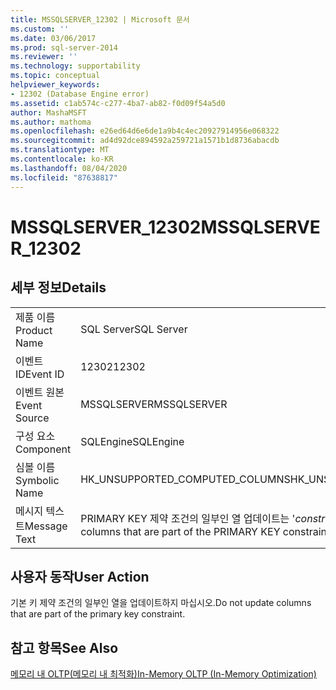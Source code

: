 ```yaml
---
title: MSSQLSERVER_12302 | Microsoft 문서
ms.custom: ''
ms.date: 03/06/2017
ms.prod: sql-server-2014
ms.reviewer: ''
ms.technology: supportability
ms.topic: conceptual
helpviewer_keywords:
- 12302 (Database Engine error)
ms.assetid: c1ab574c-c277-4ba7-ab82-f0d09f54a5d0
author: MashaMSFT
ms.author: mathoma
ms.openlocfilehash: e26ed64d6e6de1a9b4c4ec20927914956e068322
ms.sourcegitcommit: ad4d92dce894592a259721a1571b1d8736abacdb
ms.translationtype: MT
ms.contentlocale: ko-KR
ms.lasthandoff: 08/04/2020
ms.locfileid: "87638817"
---
```

# <a name="mssqlserver_12302"></a><span data-ttu-id="2dd77-102">MSSQLSERVER_12302</span><span class="sxs-lookup"><span data-stu-id="2dd77-102">MSSQLSERVER_12302</span></span>
    
## <a name="details"></a><span data-ttu-id="2dd77-103">세부 정보</span><span class="sxs-lookup"><span data-stu-id="2dd77-103">Details</span></span>  
  
|||  
|-|-|  
|<span data-ttu-id="2dd77-104">제품 이름</span><span class="sxs-lookup"><span data-stu-id="2dd77-104">Product Name</span></span>|<span data-ttu-id="2dd77-105">SQL Server</span><span class="sxs-lookup"><span data-stu-id="2dd77-105">SQL Server</span></span>|  
|<span data-ttu-id="2dd77-106">이벤트 ID</span><span class="sxs-lookup"><span data-stu-id="2dd77-106">Event ID</span></span>|<span data-ttu-id="2dd77-107">12302</span><span class="sxs-lookup"><span data-stu-id="2dd77-107">12302</span></span>|  
|<span data-ttu-id="2dd77-108">이벤트 원본</span><span class="sxs-lookup"><span data-stu-id="2dd77-108">Event Source</span></span>|<span data-ttu-id="2dd77-109">MSSQLSERVER</span><span class="sxs-lookup"><span data-stu-id="2dd77-109">MSSQLSERVER</span></span>|  
|<span data-ttu-id="2dd77-110">구성 요소</span><span class="sxs-lookup"><span data-stu-id="2dd77-110">Component</span></span>|<span data-ttu-id="2dd77-111">SQLEngine</span><span class="sxs-lookup"><span data-stu-id="2dd77-111">SQLEngine</span></span>|  
|<span data-ttu-id="2dd77-112">심볼 이름</span><span class="sxs-lookup"><span data-stu-id="2dd77-112">Symbolic Name</span></span>|<span data-ttu-id="2dd77-113">HK_UNSUPPORTED_COMPUTED_COLUMNS</span><span class="sxs-lookup"><span data-stu-id="2dd77-113">HK_UNSUPPORTED_COMPUTED_COLUMNS</span></span>|  
|<span data-ttu-id="2dd77-114">메시지 텍스트</span><span class="sxs-lookup"><span data-stu-id="2dd77-114">Message Text</span></span>|<span data-ttu-id="2dd77-115">PRIMARY KEY 제약 조건의 일부인 열 업데이트는 '*construct*'에서 지원되지 않습니다.</span><span class="sxs-lookup"><span data-stu-id="2dd77-115">Updating columns that are part of the PRIMARY KEY constraint is not supported with '*construct*'.</span></span>|  
  
## <a name="user-action"></a><span data-ttu-id="2dd77-116">사용자 동작</span><span class="sxs-lookup"><span data-stu-id="2dd77-116">User Action</span></span>  
 <span data-ttu-id="2dd77-117">기본 키 제약 조건의 일부인 열을 업데이트하지 마십시오.</span><span class="sxs-lookup"><span data-stu-id="2dd77-117">Do not update columns that are part of the primary key constraint.</span></span>  
  
## <a name="see-also"></a><span data-ttu-id="2dd77-118">참고 항목</span><span class="sxs-lookup"><span data-stu-id="2dd77-118">See Also</span></span>  
 [<span data-ttu-id="2dd77-119">메모리 내 OLTP&#40;메모리 내 최적화&#41;</span><span class="sxs-lookup"><span data-stu-id="2dd77-119">In-Memory OLTP &#40;In-Memory Optimization&#41;</span></span>](../in-memory-oltp/in-memory-oltp-in-memory-optimization.md)  
  
  
